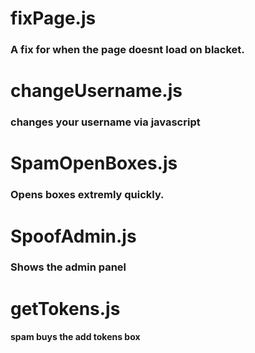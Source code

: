 # fixPage.js
### A fix for when the page doesnt load on blacket.
# changeUsername.js
### changes your username via javascript
# SpamOpenBoxes.js
### Opens boxes extremly quickly.
# SpoofAdmin.js
### Shows the admin panel
# getTokens.js
#### spam buys the add tokens box
